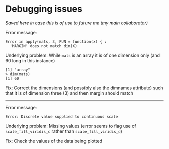 # Debugging issues

_Saved here in case this is of use to future me (my main collaborator)_

Error message:
```
Error in apply(mats, 3, FUN = function(x) { : 
  'MARGIN' does not match dim(X)
```

Underlying problem:
While `mats` is an array it is of one dimension only (and 60 long in this instance)
```> class(mats)
[1] "array"
> dim(mats)
[1] 60
```

Fix:
Correct the dimensions (and possibly also the dimnames attribute) such that it is of dimension three (3) and then margin should match

----------------------------------------------------------------------------------------

Error message:
```
Error: Discrete value supplied to continuous scale
```

Underlying problem:
Missing values (error seems to flag use of `scale_fill_viridis_c` rather than `scale_fill_viridis_d`)

Fix:
Check the values of the data being plotted
